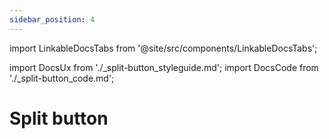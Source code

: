 ```yaml
---
sidebar_position: 4
---
```


import LinkableDocsTabs from '@site/src/components/LinkableDocsTabs';

import DocsUx from './\_split-button_styleguide.md';
import DocsCode from './\_split-button_code.md';

# Split button

<LinkableDocsTabs>
  <DocsUx />
  <DocsCode />
</LinkableDocsTabs>
